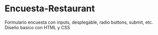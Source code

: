 # Encuesta-Restaurant
Formulario encuesta con inputs, desplegable, radio buttons, submit, etc. Diseño basico con HTML y CSS
